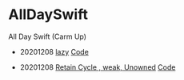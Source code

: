 # AllDaySwift
All Day Swift (Carm Up)

- 20201208 [lazy](https://www.notion.so/lazy-2490c4086bb24023b82d58fc332aedb2)
[Code](https://github.com/shooooting/AllDaySwift/blob/master/lazy.playground/Contents.swift)

- 20201208 [Retain Cycle , weak, Unowned](https://www.notion.so/Retain-Cycle-weak-unowned-7f1cea65f19e4b3d98bf0676b67f32c7)
[Code](https://github.com/shooooting/AllDaySwift/blob/master/RetainCycle.playground/Contents.swift)

